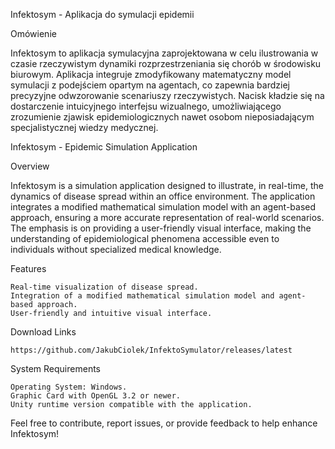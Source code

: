 Infektosym - Aplikacja do symulacji epidemii

Omówienie

Infektosym to aplikacja symulacyjna zaprojektowana w celu ilustrowania w czasie rzeczywistym dynamiki rozprzestrzeniania się chorób w środowisku biurowym. Aplikacja integruje zmodyfikowany matematyczny model symulacji z podejściem opartym na agentach, co zapewnia bardziej precyzyjne odwzorowanie scenariuszy rzeczywistych. Nacisk kładzie się na dostarczenie intuicyjnego interfejsu wizualnego, umożliwiającego zrozumienie zjawisk epidemiologicznych nawet osobom nieposiadającym specjalistycznej wiedzy medycznej.



Infektosym - Epidemic Simulation Application

Overview

Infektosym is a simulation application designed to illustrate, in real-time, the dynamics of disease spread within an office environment. The application integrates a modified mathematical simulation model with an agent-based approach, ensuring a more accurate representation of real-world scenarios. The emphasis is on providing a user-friendly visual interface, making the understanding of epidemiological phenomena accessible even to individuals without specialized medical knowledge.

Features

    Real-time visualization of disease spread.
    Integration of a modified mathematical simulation model and agent-based approach.
    User-friendly and intuitive visual interface.

Download Links

    https://github.com/JakubCiolek/InfektoSymulator/releases/latest

System Requirements

    Operating System: Windows.
    Graphic Card with OpenGL 3.2 or newer.
    Unity runtime version compatible with the application.
    

Feel free to contribute, report issues, or provide feedback to help enhance Infektosym!
